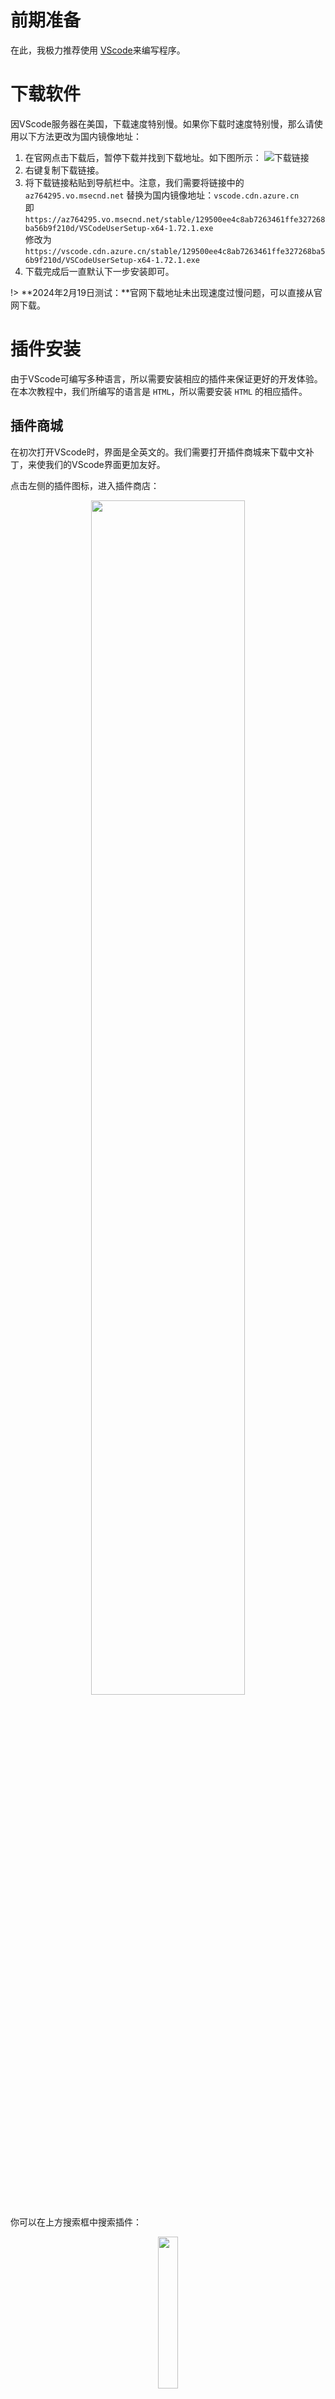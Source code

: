 <style>
    .zoomImage25 {
        width: 25%;
    }
    .zoomImage {
        width: 70%;
    }
    .zoomImage50 {
        width: 50%;
    }
    @media only screen and (max-width: 768px) {
        .zoomImage {
            width: 100%;
        }
        .zoomImage25 {
            width: 70%;
        }
        .zoomImage50 {
            width: 100%;
        }
    }
</style>

# 前期准备

在此，我极力推荐使用 [VScode](https://code.visualstudio.com/)来编写程序。

# 下载软件

因VScode服务器在美国，下载速度特别慢。如果你下载时速度特别慢，那么请使用以下方法更改为国内镜像地址：

1. 在官网点击下载后，暂停下载并找到下载地址。如下图所示：
![下载链接](https://s11.ax1x.com/2024/02/19/pFJqzQI.png)
2. 右键复制下载链接。
3. 将下载链接粘贴到导航栏中。注意，我们需要将链接中的 `az764295.vo.msecnd.net` 替换为国内镜像地址：`vscode.cdn.azure.cn`  
即 `https://az764295.vo.msecnd.net/stable/129500ee4c8ab7263461ffe327268ba56b9f210d/VSCodeUserSetup-x64-1.72.1.exe`  
修改为 `https://vscode.cdn.azure.cn/stable/129500ee4c8ab7263461ffe327268ba56b9f210d/VSCodeUserSetup-x64-1.72.1.exe`
4. 下载完成后一直默认下一步安装即可。

!> **2024年2月19日测试：**官网下载地址未出现速度过慢问题，可以直接从官网下载。

# 插件安装

由于VScode可编写多种语言，所以需要安装相应的插件来保证更好的开发体验。  
在本次教程中，我们所编写的语言是 `HTML`，所以需要安装 `HTML` 的相应插件。

## 插件商城
在初次打开VScode时，界面是全英文的。我们需要打开插件商城来下载中文补丁，来使我们的VScode界面更加友好。

点击左侧的插件图标，进入插件商店：

<div align="center">
    <img src="https://s11.ax1x.com/2024/02/19/pFJOe4e.jpg" class="zoomImage">
</div>

你可以在上方搜索框中搜索插件：

<div align="center">
    <img src="https://s11.ax1x.com/2024/02/19/pFJLwTO.png" class="zoomImage25">
</div>

在搜索到插件后点击 `安装` 或 `install` 即可。

## Chinese (Simplified)

此插件可以将VScode界面汉化，以保证你更好的开发体验。在安装完毕后，根据**右下角**提示重启VScode即可。

<div align="center">
    <img src="https://s11.ax1x.com/2024/02/19/pFJLLn0.png" class="zoomImage">
</div>

## Auto Rename Tag

此插件可以自动修改标签名，在修改开始标签时，结束标签也会一同更改。

<div align="center">
    <img src="https://s11.ax1x.com/2024/02/19/pFJLbXq.png" class="zoomImage">
</div>

## Auto Close Tag

此插件可以自动闭合标签，在打出开始标签后会自动跟上结束标签，避免了手动闭合标签的麻烦。

<div align="center">
    <img src="https://s11.ax1x.com/2024/02/19/pFJLHcn.png" class="zoomImage">
</div>

## Live Server

此插件可以在保存代码的时候自动刷新网页预览，方便我们进行预览，也养成了随手 <kbd>**Ctrl**</kbd> **+** <kbd>**S**</kbd> 保存的习惯。

<div align="center">
    <img src="https://s11.ax1x.com/2024/02/19/pFJL71s.png" class="zoomImage">
</div>

## Prettier

此插件可以自动格式化代码，使代码更加规范。

!> 注意！此插件<font style="color:#ff6666;font-weight: bold;">非常不推荐</font>初学者使用。在刚开始学习时，我们必须自己熟练掌握代码的格式化，而不是借助插件。

<div align="center">
    <img src="https://s11.ax1x.com/2024/02/19/pFJLTpj.png" class="zoomImage">
</div>

安装好这个插件后，我们需要做几个简单的设置才能使此插件生效。

按下 <kbd>**Ctrl**</kbd> **+** <kbd>**,**</kbd> 或点击左下角小齿轮打开设置。

依次点击 `文本编辑器` > `格式化` > `Formate On Save`。

<div align="center">
    <img src="https://s11.ax1x.com/2024/02/19/pFJOZND.png" class="zoomImage">
</div>

设置完后，回到VScode界面，打开任意一个html文件，右键空白处，选择 `使用…格式化文档`。

<div align="center">
    <img src="https://s11.ax1x.com/2024/02/19/pFJOlut.png" class="zoomImage">
</div>

然后选择 `配置默认格式化程序…` > `Prettier - Code formatter` 即可完成设置。

<div align="center">
    <img src="https://s11.ax1x.com/2024/02/19/pFJOJUS.png" class="zoomImage">
</div>

?> 现在，当你按下 <kbd>**Ctrl**</kbd> **+** <kbd>**S**</kbd> 时，代码就会自动格式化啦~

!> 注意，新手学习期间，不建议安装形形色色的插件。前文所介绍的5个插件足矣。

# VScode 快捷键

## 快速复制一行

将光标移至需要复制的行，按下如下快捷键即可复制：  
<font style="color:#42b983;font-weight: bold;">快捷键：</font><kbd>**Shift**</kbd> **+** <kbd>**alt**</kbd> **+** <kbd>**↑**</kbd> / <kbd>**↓**</kbd>

<div align="center">
    <img src="https://pic.imgdb.cn/item/65d24e029f345e8d03ce3ae8.gif">
</div>

## 选定多个相同的单词

<font style="color:#42b983;font-weight: bold;">快捷键：</font><kbd>**Ctrl**</kbd> **+** <kbd>**D**</kbd>  
先双击选定一个单词，然后按下 <kbd>**Ctrl**</kbd> **+** <kbd>**D**</kbd> 可以往下依次选择相同的单词。这样同时修改相同的单词就非常方便。

<div align="center">
    <img src="https://pic.imgdb.cn/item/65d24e029f345e8d03ce3a91.gif">
</div>

## 添加多个光标

<font style="color:#42b983;font-weight: bold;">快捷键：</font><kbd>**Ctrl**</kbd> **+** <kbd>**Alt**</kbd> **+** <kbd>**↑**</kbd> / <kbd>**↓**</kbd>

<div align="center">
    <img src="https://pic.imgdb.cn/item/65d24e029f345e8d03ce3b18.gif" class="zoomImage50">
</div>

## 选择某个区块

可以选择一个区块进行操作。  
<font style="color:#42b983;font-weight: bold;">快捷键：</font><kbd>**Shift**</kbd> **+** <kbd>**Alt**</kbd> **+** <kbd>**拖动鼠标**</kbd>

<div align="center">
    <img src="https://pic.imgdb.cn/item/65d24e029f345e8d03ce39b9.gif">
</div>